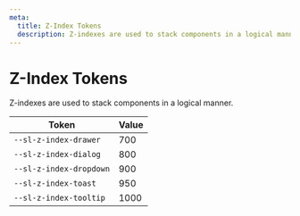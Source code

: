```yaml
---
meta:
  title: Z-Index Tokens
  description: Z-indexes are used to stack components in a logical manner.
---
```


# Z-Index Tokens

Z-indexes are used to stack components in a logical manner.

| Token                   | Value |
| ----------------------- | ----- |
| `--sl-z-index-drawer`   | 700   |
| `--sl-z-index-dialog`   | 800   |
| `--sl-z-index-dropdown` | 900   |
| `--sl-z-index-toast`    | 950   |
| `--sl-z-index-tooltip`  | 1000  |

